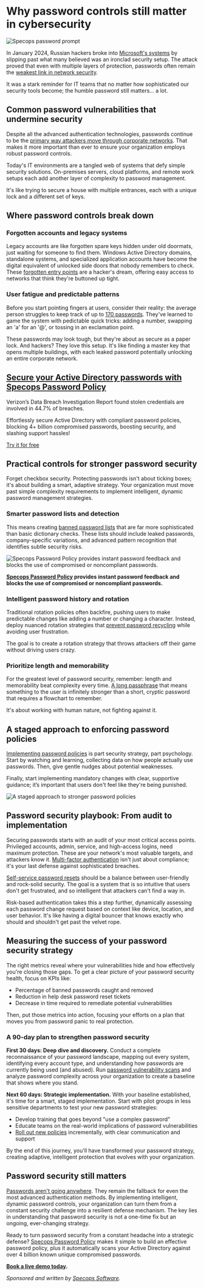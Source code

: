 # Why password controls still matter in cybersecurity

![Specops password prompt](https://www.bleepstatic.com/content/posts/2025/10/30/specops-password.jpg)

In January 2024, Russian hackers broke into [Microsoft's systems](https://www.microsoft.com/en-us/security/blog/2024/01/25/midnight-blizzard-guidance-for-responders-on-nation-state-attack/#:~:text=The%20Microsoft%20security%20team%20detected,against%20these%20sorts%20of%20attacks.) by slipping past what many believed was an ironclad security setup. The attack proved that even with multiple layers of protection, passwords often remain the [weakest link in network security](https://specopssoft.com/blog/weak-passwords-costing-organizations-money/?utm%5Fsource=bleepingcomputer&utm%5Fmedium=referral&utm%5Fcampaign=bleepingcomputer%5Freferral&utm%5Fcontent=article).

It was a stark reminder for IT teams that no matter how sophisticated our security tools become; the humble password still matters... a lot. 

## Common password vulnerabilities that undermine security

Despite all the advanced authentication technologies, passwords continue to be the [primary way attackers move through corporate networks](https://specopssoft.com/blog/hackers-top-password-cracking-techniques/?utm%5Fsource=bleepingcomputer&utm%5Fmedium=referral&utm%5Fcampaign=bleepingcomputer%5Freferral&utm%5Fcontent=article). That makes it more important than ever to ensure your organization employs robust password controls.

Today's IT environments are a tangled web of systems that defy simple security solutions. On-premises servers, cloud platforms, and remote work setups each add another layer of complexity to password management.

It's like trying to secure a house with multiple entrances, each with a unique lock and a different set of keys.

## Where password controls break down

### Forgotten accounts and legacy systems

Legacy accounts are like forgotten spare keys hidden under old doormats, just waiting for someone to find them. Windows Active Directory domains, standalone systems, and specialized application accounts have become the digital equivalent of unlocked side doors that nobody remembers to check. These [forgotten entry points](https://specopssoft.com/blog/stale-user-accounts-report-in-active-directory/?utm%5Fsource=bleepingcomputer&utm%5Fmedium=referral&utm%5Fcampaign=bleepingcomputer%5Freferral&utm%5Fcontent=article) are a hacker's dream, offering easy access to networks that think they're buttoned up tight.

### User fatigue and predictable patterns

Before you start pointing fingers at users, consider their reality: the average person struggles to keep track of up to [170 passwords](https://uk.finance.yahoo.com/news/people-around-170-passwords-average-121100310.html). They've learned to game the system with pedictable quick tricks: adding a number, swapping an 'a' for an '@', or tossing in an exclamation point.

These passwords may look tough, but they're about as secure as a paper lock. And hackers? They love this setup. It's like finding a master key that opens multiple buildings, with each leaked password potentially unlocking an entire corporate network.

## [**Secure your Active Directory passwords with Specops Password Policy**](https://specopssoft.com/product/specops-password-policy/?utm%5Fsource=bleepingcomputer&utm%5Fmedium=referral&utm%5Fcampaign=bleepingcomputer%5Freferral&utm%5Fcontent=article)

Verizon’s Data Breach Investigation Report found stolen credentials are involved in 44.7% of breaches.   
  
Effortlessly secure Active Directory with compliant password policies, blocking 4+ billion compromised passwords, boosting security, and slashing support hassles!

[Try it for free](https://specopssoft.com/product/specops-password-policy/?utm%5Fsource=bleepingcomputer&utm%5Fmedium=referral&utm%5Fcampaign=bleepingcomputer%5Freferral&utm%5Fcontent=article)

## Practical controls for stronger password security

Forget checkbox security. Protecting passwords isn't about ticking boxes; it's about building a smart, adaptive strategy. Your organization must move past simple complexity requirements to implement intelligent, dynamic password management strategies.

### Smarter password lists and detection

This means creating [banned password lists](https://specopssoft.com/blog/creating-a-custom-password-exclusion-dictionary-with-chatgpt/?utm%5Fsource=bleepingcomputer&utm%5Fmedium=referral&utm%5Fcampaign=bleepingcomputer%5Freferral&utm%5Fcontent=article) that are far more sophisticated than basic dictionary checks. These lists should include leaked passwords, company-specific variations, and advanced pattern recognition that identifies subtle security risks. 

![Specops Password Policy provides instant password feedback and blocks the use of compromised or noncompliant passwords.](https://www.bleepstatic.com/images/news/security/phishing/s/specops/password-controls/specops-password-policy.jpg)

**[Specops Password Policy](https://specopssoft.com/product/specops-password-policy/?utm%5Fsource=bleepingcomputer&utm%5Fmedium=referral&utm%5Fcampaign=bleepingcomputer%5Freferral&utm%5Fcontent=article) provides instant password feedback and blocks the use of compromised or noncompliant passwords.**

### Intelligent password history and rotation

Traditional rotation policies often backfire, pushing users to make predictable changes like adding a number or changing a character. Instead, deploy nuanced rotation strategies that [prevent password recycling](https://specopssoft.com/blog/password-reuse-hidden-danger/?utm%5Fsource=bleepingcomputer&utm%5Fmedium=referral&utm%5Fcampaign=bleepingcomputer%5Freferral&utm%5Fcontent=article) while avoiding user frustration.

The goal is to create a rotation strategy that throws attackers off their game without driving users crazy.

### Prioritize length and memorability

For the greatest level of password security, remember: length and memorability beat complexity every time. [A long passphrase](https://specopssoft.com/blog/passphrase-best-practice-guide/?utm%5Fsource=bleepingcomputer&utm%5Fmedium=referral&utm%5Fcampaign=bleepingcomputer%5Freferral&utm%5Fcontent=article) that means something to the user is infinitely stronger than a short, cryptic password that requires a flowchart to remember.

It's about working with human nature, not fighting against it.

## A staged approach to enforcing password policies

[Implementing password policies](https://specopssoft.com/blog/best-practice-tips-for-your-password-policy/?utm%5Fsource=bleepingcomputer&utm%5Fmedium=referral&utm%5Fcampaign=bleepingcomputer%5Freferral&utm%5Fcontent=article) is part security strategy, part psychology. Start by watching and learning, collecting data on how people actually use passwords. Then, give gentle nudges about potential weaknesses.

Finally, start implementing mandatory changes with clear, supportive guidance; it’s important that users don't feel like they're being punished.

![A staged approach to stronger password policies](https://www.bleepstatic.com/images/news/security/phishing/s/specops/password-controls/specops-password-policy-flow.jpg)

## Password security playbook: From audit to implementation

Securing passwords starts with an audit of your most critical access points. Privileged accounts, admin, service, and high-access logins, need maximum protection. These are your network's most valuable targets, and attackers know it. [Multi-factor authentication](https://specopssoft.com/mfa-for-windows-logon/?utm%5Fsource=bleepingcomputer&utm%5Fmedium=referral&utm%5Fcampaign=bleepingcomputer%5Freferral&utm%5Fcontent=article) isn't just about compliance; it's your last defense against sophisticated breaches.

[Self-service password resets](https://specopssoft.com/product/specops-password-reset/?utm%5Fsource=bleepingcomputer&utm%5Fmedium=referral&utm%5Fcampaign=bleepingcomputer%5Freferral&utm%5Fcontent=article) should be a balance between user-friendly and rock-solid security. The goal is a system that is so intuitive that users don't get frustrated, and so intelligent that attackers can't find a way in.

Risk-based authentication takes this a step further, dynamically assessing each password change request based on context like device, location, and user behavior. It's like having a digital bouncer that knows exactly who should and shouldn't get past the velvet rope.

## Measuring the success of your password security strategy

The right metrics reveal where your vulnerabilities hide and how effectively you're closing those gaps. To get a clear picture of your password security health, focus on KPIs like:

* Percentage of banned passwords caught and removed
* Reduction in help desk password reset tickets
* Decrease in time required to remediate potential vulnerabilities

Then, put those metrics into action, focusing your efforts on a plan that moves you from password panic to real protection. 

### A 90-day plan to strengthen password security

**First 30 days: Deep dive and discovery.** Conduct a complete reconnaissance of your password landscape, mapping out every system, identifying every account type, and understanding how passwords are currently being used (and abused). Run [password vulnerability scans](https://specopssoft.com/product/specops-password-auditor/?utm%5Fsource=bleepingcomputer&utm%5Fmedium=referral&utm%5Fcampaign=bleepingcomputer%5Freferral&utm%5Fcontent=article) and analyze password complexity across your organization to create a baseline that shows where you stand.

**Next 60 days: Strategic implementation.** With your baseline established, it's time for a smart, staged implementation. Start with pilot groups in less sensitive departments to test your new password strategies:

* Develop training that goes beyond "use a complex password"
* Educate teams on the real-world implications of password vulnerabilities
* [Roll out new policies](https://specopssoft.com/blog/best-practice-password-policy-rollout/?utm%5Fsource=bleepingcomputer&utm%5Fmedium=referral&utm%5Fcampaign=bleepingcomputer%5Freferral&utm%5Fcontent=article) incrementally, with clear communication and support

By the end of this journey, you'll have transformed your password strategy, creating adaptive, intelligent protection that evolves with your organization.

## Password security still matters

[Passwords aren't going anywhere](https://specopssoft.com/blog/future-passwords-emerging-technologies/?utm%5Fsource=bleepingcomputer&utm%5Fmedium=referral&utm%5Fcampaign=bleepingcomputer%5Freferral&utm%5Fcontent=article). They remain the fallback for even the most advanced authentication methods. By implementing intelligent, dynamic password controls, your organization can turn them from a constant security challenge into a resilient defense mechanism. The key lies in understanding that password security is not a one-time fix but an ongoing, ever-changing strategy.

Ready to turn password security from a constant headache into a strategic defense? [Specops Password Policy](https://specopssoft.com/product/specops-password-policy/?utm%5Fsource=bleepingcomputer&utm%5Fmedium=referral&utm%5Fcampaign=bleepingcomputer%5Freferral&utm%5Fcontent=article) makes it simple to build an effective password policy, plus it automatically scans your Active Directory against over 4 billion known unique compromised passwords.

**[Book a live demo today](https://specopssoft.com/product/specops-password-policy/?utm%5Fsource=bleepingcomputer&utm%5Fmedium=referral&utm%5Fcampaign=bleepingcomputer%5Freferral&utm%5Fcontent=article).**

_Sponsored and written by [Specops Software](https://specopssoft.com/product/specops-password-policy/?utm%5Fsource=bleepingcomputer&utm%5Fmedium=referral&utm%5Fcampaign=bleepingcomputer%5Freferral&utm%5Fcontent=article)._